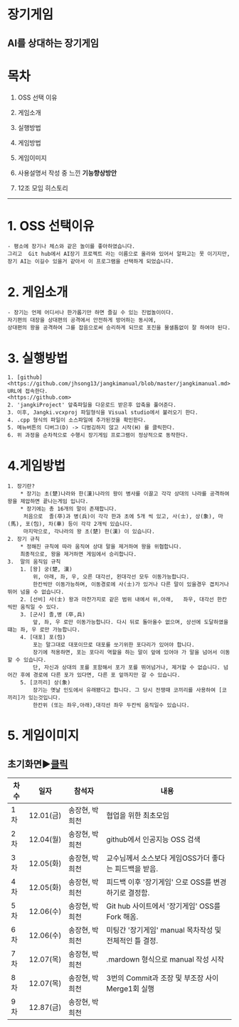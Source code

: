 
장기게임
======

AI를 상대하는 장기게임
-------

# 목차

1. OSS 선택 이유 
    
2. 게임소개

3. 실행방법

4. 게임방법

5. 게임이미지

6. 사용설명서 작성 중 느낀 **기능향상방안**

7. 12조 모임 히스토리

- - -


# 1. OSS **선택이유**
    - 평소에 장기나 체스와 같은 놀이를 좋아하였습니다.
    그리고  Git hub에서 AI장기 프로젝트 라는 이름으로 올라와 있어서 알파고는 못 이기지만, 장기 AI는 이길수 있을거 같아서 이 프로그램을 선택하게 되었습니다.

# 2. 게임소개
    - 장기는 언제 어디서나 한가롭기만 하면 즐길 수 있는 진법놀이이다. 
    자기편의 대장을 상대편의 공격에서 안전하게 방어하는 동시에, 
    상대편의 왕을 공격하여 그를 잡음으로써 승리하게 되므로 포진을 물샐틈없이 잘 하여야 된다.

# 3. 실행방법
    1. [github]<https://github.com/jhsong13/jangkimanual/blob/master/jangkimanual.md> URL에 접속한다.
    <https://github.com>
    2. 'jangkiProject' 앞축파일을 다운로드 받은후 압축을 풀어준다.
    3. 이후, Jangki.vcxproj 파일형식을 Visual studio에서 불러오기 한다.
    4. .cpp 형식의 파일이 소스파일에 추가된것을 확인한다.
    5. 메뉴버튼의 디버그(D) -> 디벙깅하지 않고 시작(H) 를 클릭한다.
    6. 위 과정을 순차적으로 수행시 장기게임 프로그램이 정상적으로 동작한다.

# 4.게임방법
    1. 장기란?
        * 장기는 초(楚)나라와 한(漢)나라의 왕이 병사를 이끌고 각각 상대의 나라를 공격하여 왕을 제압하면 끝나는게임 입니다.
        * 장기에는 총 16개의 말이 존재합니다.
         처음으로  졸(卒)과 병(兵)이 각각 한과 초에 5개 씩 있고, 사(士), 상(象), 마(馬), 포(包), 차(車) 등이 각각 2개씩 있습니다.
         마지막으로, 각나라의 왕 초(楚) 한(漢) 이 있습니다.
    2. 장기 규칙
        * 정해진 규칙에 따라 움직여 상대 말을 제거하여 왕을 위협합니다.
        최종적으로, 왕을 제거하면 게임에서 승리합니다.
    3.  말의 움직임 규칙
        1. [왕] 궁(楚, 漢)
            위, 아래, 좌, 우, 오른 대각선, 왼대각선 모두 이동가능합니다.
            한칸씩만 이동가능하며, 이동경로에 사(士)가 있거나 다른 말이 있을경우 겹치거나 뛰어 넘을 수 없습니다.
        2. [선비] 사(士) 왕과 마찬가지로 같은 범위 내에서 위,아래,   좌우, 대각선 한칸씩만 움직일 수 있다.
        3. [군사] 졸,병 (卒,兵)
            앞, 좌, 우 로만 이동가능합니다. 다시 뒤로 돌아올수 없으며, 상선에 도달하였을떄는 좌, 우 로만 가능합니다.
        4. [대포] 포(包)
            포는 말그대로 대포이므로 대포를 쏘기위한 포다리가 있어야 합니다.
            장기에 적용하면, 포는 포다리 역할을 하는 말이 앞에 있어야 가 말을 넘어서 이동할 수 있습니다.
            단, 자신과 상대의 포를 포함해서 포가 포를 뛰어넘거나, 제거할 수 없습니다. 넘어간 후에 경로에 다른 포가 있다면, 다른 포 앞까지만 갈 수 있습니다.
        5. [코끼리] 상(象)
            장기는 옛날 인도에서 유래됐다고 합니다. 그 당시 전쟁때 코끼리를 사용하여 [코끼리]가 있는것입니다.
            한칸위 (또는 좌우,아래),대각선 좌우 두칸씩 움직일수 있습니다.

# 5. 게임이미지
 ## 초기화면▶[클릭](https://github.com/jhsong13/jangkimanual/blob/master/start.png)

차수|일자|참석자|내용
-----|-----|-----|-----
1차|12.01(금)|송장현, 박희천|협업을 위한 최초모임
2차|12.04(월)|송장현, 박희천|github에서 인공지능 OSS 검색
3차|12.05(화)|송장현, 박희천|교수님께서 소스보다 게임OSS가더 좋다는 피드백을 받음.
4차|12.05(화)|송장현, 박희천|피드백 이후 '장기게임' 으로 OSS를 변경하기로 결정함.
5차|12.06(수)|송장현, 박희천|Git hub 사이트에서 '장기게임' OSS를 Fork 해옴.
6차|12.06(수)|송장현, 박희천|미팅간 '장기게임' manual 목차작성 및 전체적인 틀 결정.
7차|12.07(목)|송장현, 박희천| .mardown 형식으로 manual 작성 시작
8차|12.07(목)|송장현, 박희천| 3번의 Commit과 조장 및 부조장 사이 Merge1회 실행
9차|12.87(금)|송장현, 박희천| 
